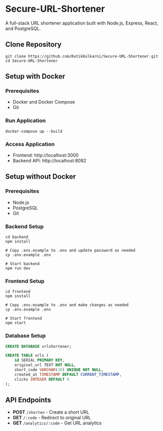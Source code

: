 # Secure-URL-Shortener

A full-stack URL shortener application built with Node.js, Express, React, and PostgreSQL.

## Clone Repository

```
git clone https://github.com/RutikKulkarni/Secure-URL-Shortener.git
cd Secure-URL-Shortener
```

## Setup with Docker

### Prerequisites

- Docker and Docker Compose
- Git

### Run Application

```
docker-compose up --build
```

### Access Application

- Frontend: http://localhost:3000
- Backend API: http://localhost:8082

## Setup without Docker

### Prerequisites

- Node.js
- PostgreSQL
- Git

### Backend Setup

```
cd backend
npm install

# Copy .env.example to .env and update password as needed
cp .env.example .env

# Start backend
npm run dev
```

### Frontend Setup

```
cd frontend
npm install

# Copy .env.example to .env and make changes as needed
cp .env.example .env

# Start frontend
npm start
```

### Database Setup

```sql
CREATE DATABASE urlshortener;

CREATE TABLE urls (
    id SERIAL PRIMARY KEY,
    original_url TEXT NOT NULL,
    short_code VARCHAR(10) UNIQUE NOT NULL,
    created_at TIMESTAMP DEFAULT CURRENT_TIMESTAMP,
    clicks INTEGER DEFAULT 0
);
```

## API Endpoints

- **POST** `/shorten` - Create a short URL
- **GET** `/:code` - Redirect to original URL
- **GET** `/analytics/:code` - Get URL analytics
